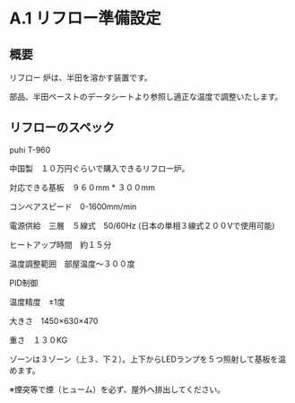 # A.1 リフロー準備設定

## 概要

リフロー 炉は、半田を溶かす装置です。

部品、半田ペーストのデータシートより参照し適正な温度で調整いたします。

## リフローのスペック

puhi T-960

中国製　１０万円ぐらいで購入できるリフロー炉。

対応できる基板　９６０mm * ３００mm

コンベアスピード　0-1600mm/min

電源供給　三層　５線式　50/60Hz (日本の単相３線式２００Vで使用可能)

ヒートアップ時間　約１５分

温度調整範囲　部屋温度〜３００度

PID制御

温度精度　±1度

大きさ　1450×630×470

重さ　１３０KG

ゾーンは３ゾーン（上３、下２）。上下からLEDランプを５つ照射して基板を温めます。

※煙突等で煙（ヒューム）を必ず、屋外へ排出してください。

